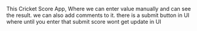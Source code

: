 This Cricket Score App, Where we can enter value manually and can see the result.
we can also add comments to it.
there is a submit button in UI where until you enter that submit score wont get update in UI
